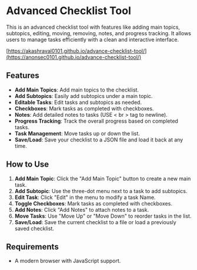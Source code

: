 # Advanced Checklist Tool

This is an advanced checklist tool with features like adding main topics, subtopics, editing, moving, removing, notes, and progress tracking. It allows users to manage tasks efficiently with a clean and interactive interface.

[https://akashraval0101.github.io/advance-checklist-tool/](https://anonsec0101.github.io/advance-checklist-tool/)

## Features

- **Add Main Topics**: Add main topics to the checklist.
- **Add Subtopics**: Easily add subtopics under a main topic.
- **Editable Tasks**: Edit tasks and subtopics as needed.
- **Checkboxes**: Mark tasks as completed with checkboxes.
- **Notes**: Add detailed notes to tasks (USE < br > tag to newline).
- **Progress Tracking**: Track the overall progress based on completed tasks.
- **Task Management**: Move tasks up or down the list.
- **Save/Load**: Save your checklist to a JSON file and load it back at any time.
  
## How to Use

1. **Add Main Topic**: Click the "Add Main Topic" button to create a new main task.
2. **Add Subtopic**: Use the three-dot menu next to a task to add subtopics.
3. **Edit Task**: Click "Edit" in the menu to modify a task Name.
4. **Toggle Checkboxes**: Mark tasks as completed with checkboxes.
5. **Add Notes**: Click "Add Notes" to attach notes to a task.
6. **Move Tasks**: Use "Move Up" or "Move Down" to reorder tasks in the list.
7. **Save/Load**: Save the current checklist to a file or load a previously saved checklist.

## Requirements

- A modern browser with JavaScript support.
